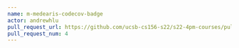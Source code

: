 ```yaml
---
name: m-medearis-codecov-badge
actor: andrewhlu
pull_request_url: https://github.com/ucsb-cs156-s22/s22-4pm-courses/pull/4
pull_request_num: 4
---
```

